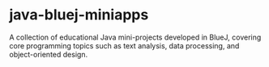 # java-bluej-miniapps
A collection of educational Java mini-projects developed in BlueJ, covering core programming topics such as text analysis, data processing, and object-oriented design.
